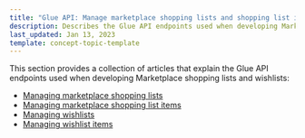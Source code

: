 ```yaml
---
title: "Glue API: Manage marketplace shopping lists and shopping list items"
description: Describes the Glue API endpoints used when developing Marketplace shopping lists in Spryker Marketplace
last_updated: Jan 13, 2023
template: concept-topic-template
---
```


This section provides a collection of articles that explain the Glue API endpoints used when developing Marketplace shopping lists and wishlists:
- [Managing marketplace shopping lists](/docs/pbc/all/shopping-list-and-wishlist/{{page.version}}/marketplace/manage-using-glue-api/glue-api-manage-marketplace-shopping-lists.html)
- [Managing marketplace shopping list items](/docs/pbc/all/shopping-list-and-wishlist/{{page.version}}/marketplace/manage-using-glue-api/glue-api-manage-marketplace-shopping-list-items.html)
- [Managing wishlists](/docs/pbc/all/shopping-list-and-wishlist/{{page.version}}/marketplace/manage-using-glue-api/glue-api-manage-marketplace-wishlists.html)
- [Managing wishlist items](/docs/pbc/all/shopping-list-and-wishlist/{{page.version}}/base-shop/manage-using-glue-api/glue-api-manage-wishlists.html)
